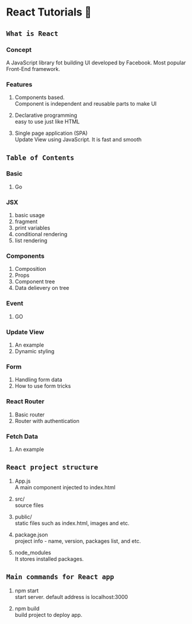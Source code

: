 # React Tutorials 📖


## `What is React`


### Concept
A JavaScript library fot building UI developed by Facebook.
Most popular Front-End framework.

### Features
1. Components based. \
Component is independent and reusable parts to make UI

2. Declarative programming \
easy to use just like HTML

3. Single page application (SPA) \
Update View using JavaScript.
It is fast and smooth  


## `Table of Contents`


### Basic
1. Go

### JSX
1. basic usage
2. fragment
3. print variables
4. conditional rendering
5. list rendering

### Components
1. Composition
2. Props
3. Component tree
4. Data delievery on tree

### Event
1. GO

### Update View
1. An example
2. Dynamic styling

### Form 
1. Handling form data
2. How to use form tricks

### React Router
1. Basic router
2. Router with authentication

### Fetch Data
1. An example

<!-- how to use image in app  -->


## `React project structure`


1. App.js \
A main component injected to index.html

2. src/ \
source files

3. public/ \
static files such as index.html, images and etc.

4. package.json \
project info - name, version, packages list, and etc.

5. node_modules \
It stores installed packages.


## `Main commands for React app`


1. npm start \
start server. default address is localhost:3000

2. npm build \
build project to deploy app.